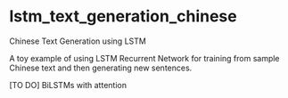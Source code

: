 # lstm_text_generation_chinese
Chinese Text Generation using LSTM

A toy example of using LSTM Recurrent Network for training from sample Chinese text and then generating new sentences.

[TO DO] BiLSTMs with attention

